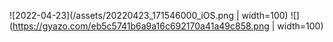 ![2022-04-23](/assets/20220423_171546000_iOS.png | width=100)
![](https://gyazo.com/eb5c5741b6a9a16c692170a41a49c858.png | width=100)
